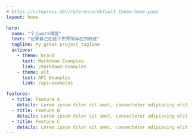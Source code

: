 ```yaml
---
# https://vitepress.dev/reference/default-theme-home-page
layout: home

hero:
  name: "个人work博客"
  text: "记录自己在这个世界所存在的痕迹"
  tagline: My great project tagline
  actions:
    - theme: brand
      text: Markdown Examples
      link: /markdown-examples
    - theme: alt
      text: API Examples
      link: /api-examples

features:
  - title: Feature A
    details: Lorem ipsum dolor sit amet, consectetur adipiscing elit
  - title: Feature B
    details: Lorem ipsum dolor sit amet, consectetur adipiscing elit
  - title: Feature C
    details: Lorem ipsum dolor sit amet, consectetur adipiscing elit
---
```


